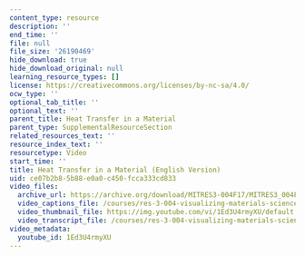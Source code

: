 ```yaml
---
content_type: resource
description: ''
end_time: ''
file: null
file_size: '26190469'
hide_download: true
hide_download_original: null
learning_resource_types: []
license: https://creativecommons.org/licenses/by-nc-sa/4.0/
ocw_type: ''
optional_tab_title: ''
optional_text: ''
parent_title: Heat Transfer in a Material
parent_type: SupplementalResourceSection
related_resources_text: ''
resource_index_text: ''
resourcetype: Video
start_time: ''
title: Heat Transfer in a Material (English Version)
uid: ce07b2b8-5b88-e0a0-c450-fcca333cd833
video_files:
  archive_url: https://archive.org/download/MITRES3-004F17/MITRES3_004F17_2017EPFL_bingg_en_300k.mp4
  video_captions_file: /courses/res-3-004-visualizing-materials-science-fall-2017/dc5b3bb768165e5bbb9bad0d6fc8b1a8_1Ed3U4rmyXU.vtt
  video_thumbnail_file: https://img.youtube.com/vi/1Ed3U4rmyXU/default.jpg
  video_transcript_file: /courses/res-3-004-visualizing-materials-science-fall-2017/5fc0404eca2be23789e5468985f70199_1Ed3U4rmyXU.pdf
video_metadata:
  youtube_id: 1Ed3U4rmyXU
---
```

